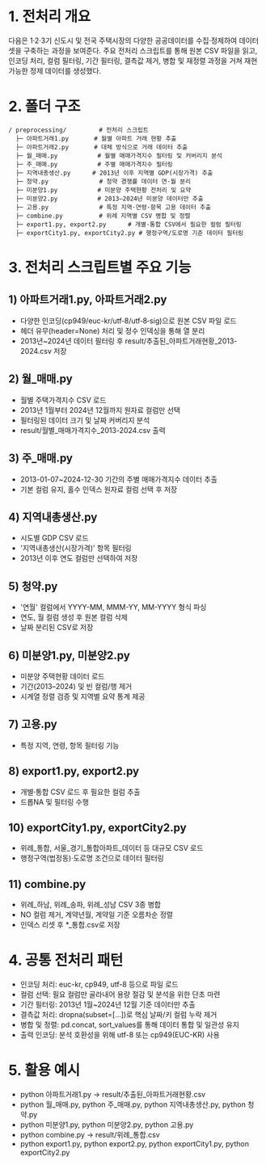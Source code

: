 # 1. 전처리 개요

다음은 1·2·3기 신도시 및 전국 주택시장의 다양한 공공데이터를 수집·정제하여 데이터셋을 구축하는 과정을 보여준다. 주요 전처리 스크립트를 통해 원본 CSV 파일을 읽고, 인코딩 처리, 컬럼 필터링, 기간 필터링, 결측값 제거, 병합 및 재정렬 과정을 거쳐 재현 가능한 정제 데이터를 생성했다.

# 2. 폴더 구조

```
/ preprocessing/         # 전처리 스크립트
  ├─ 아파트거래1.py       # 월별 아파트 거래 현황 추출
  ├─ 아파트거래2.py       # 대체 방식으로 거래 데이터 추출
  ├─ 월_매매.py           # 월별 매매가격지수 필터링 및 커버리지 분석
  ├─ 주_매매.py           # 주별 매매가격지수 필터링
  ├─ 지역내총생산.py      # 2013년 이후 지역별 GDP(시장가격) 추출
  ├─ 청약.py              # 청약 경쟁률 데이터 연·월 분리
  ├─ 미분양1.py           # 미분양 주택현황 전처리 및 요약
  ├─ 미분양2.py           # 2013–2024년 미분양 데이터만 추출
  ├─ 고용.py              # 특정 지역·연령·항목 고용 데이터 추출
  ├─ combine.py          # 위례 지역별 CSV 병합 및 정렬
  ├─ export1.py, export2.py      # 개별·통합 CSV에서 필요한 컬럼 필터링
  ├─ exportCity1.py, exportCity2.py # 행정구역/도로명 기준 데이터 필터링
```

# 3. 전처리 스크립트별 주요 기능

## 1) 아파트거래1.py, 아파트거래2.py
 - 다양한 인코딩(cp949/euc-kr/utf‑8/utf‑8‑sig)으로 원본 CSV 파일 로드
 - 헤더 유무(header=None) 처리 및 정수 인덱싱을 통해 열 분리
 - 2013년~2024년 데이터 필터링 후 result/추출된_아파트거래현황_2013-2024.csv 저장

## 2) 월_매매.py
 - 월별 주택가격지수 CSV 로드
 - 2013년 1월부터 2024년 12월까지 원자료 컬럼만 선택
 - 필터링된 데이터 크기 및 날짜 커버리지 분석
 - result/월별_매매가격지수_2013-2024.csv 출력

## 3) 주_매매.py
 - 2013-01-07~2024-12-30 기간의 주별 매매가격지수 데이터 추출
 - 기본 컬럼 유지, 홀수 인덱스 원자료 컬럼 선택 후 저장

## 4) 지역내총생산.py
 - 시도별 GDP CSV 로드
 - '지역내총생산(시장가격)' 항목 필터링
 - 2013년 이후 연도 컬럼만 선택하여 저장

## 5) 청약.py
 - '연월' 컬럼에서 YYYY-MM, MMM-YY, MM-YYYY 형식 파싱
 - 연도, 월 컬럼 생성 후 원본 컬럼 삭제
 - 날짜 분리된 CSV로 저장

## 6) 미분양1.py, 미분양2.py
 - 미분양 주택현황 데이터 로드
 - 기간(2013–2024) 및 빈 컬럼/행 제거
 - 시계열 정렬 검증 및 지역별 요약 통계 제공

## 7) 고용.py
 - 특정 지역, 연령, 항목 필터링 기능


## 8) export1.py, export2.py
 - 개별·통합 CSV 로드 후 필요한 컬럼 추출
 - 드롭NA 및 필터링 수행


## 10) exportCity1.py, exportCity2.py
 - 위례_통합, 서울_경기_통합아파트_데이터 등 대규모 CSV 로드
 - 행정구역(법정동)·도로명 조건으로 데이터 필터링


## 11) combine.py
- 위례_하남, 위례_송파, 위례_성남 CSV 3종 병합
- NO 컬럼 제거, 계약년월, 계약일 기준 오름차순 정렬
- 인덱스 리셋 후 *_통합.csv로 저장


# 4. 공통 전처리 패턴

- 인코딩 처리: euc-kr, cp949, utf-8 등으로 파일 로드
- 컬럼 선택: 필요 컬럼만 골라내어 용량 절감 및 분석을 위한 단초 마련
- 기간 필터링: 2013년 1월~2024년 12월 기준 데이터만 추출
- 결측값 처리: dropna(subset=[...])로 핵심 날짜/키 컬럼 누락 제거
- 병합 및 정렬: pd.concat, sort_values를 통해 데이터 통합 및 일관성 유지
- 출력 인코딩: 분석 호환성을 위해 utf-8 또는 cp949(EUC-KR) 사용

# 5. 활용 예시
- python 아파트거래1.py → result/추출된_아파트거래현황.csv
- python 월_매매.py, python 주_매매.py, python 지역내총생산.py, python 청약.py
- python 미분양1.py, python 미분양2.py, python 고용.py
- python combine.py → result/위례_통합.csv
- python export1.py, python export2.py, python exportCity1.py, python exportCity2.py


